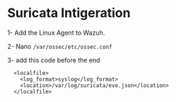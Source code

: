 # Suricata Intigeration

1- Add the Linux Agent to Wazuh.

2- Nano `/var/ossec/etc/ossec.conf`

3- add this code before the end
```
  <localfile>
    <log_format>syslog</log_format>
    <location>/var/log/suricata/eve.json</location>
  </localfile>
```
